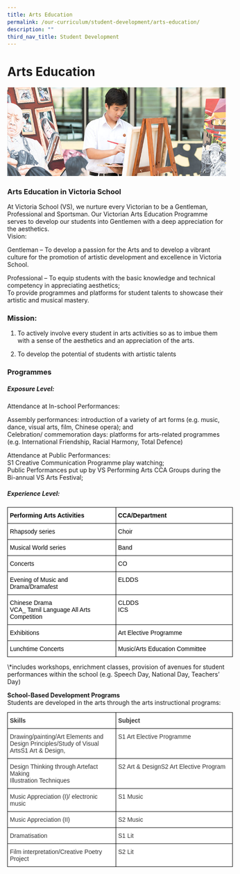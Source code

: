 ```yaml
---
title: Arts Education
permalink: /our-curriculum/student-development/arts-education/
description: ""
third_nav_title: Student Development
---
```

# **Arts Education**

![](/images/arts_education-1.jpg)

### Arts Education in Victoria School

At Victoria School (VS), we nurture every Victorian to be a Gentleman, Professional and Sportsman. Our Victorian Arts Education Programme serves to develop our students into Gentlemen with a deep appreciation for the aesthetics.  
Vision:

Gentleman – To develop a passion for the Arts and to develop a vibrant culture for the promotion of artistic development and excellence in Victoria School.

Professional – To equip students with the basic knowledge and technical competency in appreciating aesthetics;  
To provide programmes and platforms for student talents to showcase their artistic and musical mastery.

### Mission:

1) To actively involve every student in arts activities so as to imbue them with a sense of the aesthetics and an appreciation of the arts.

2) To develop the potential of students with artistic talents

### Programmes

##### Exposure Level:

Attendance at In-school Performances:

Assembly performances: introduction of a variety of art forms (e.g. music, dance, visual arts, film, Chinese opera); and  
Celebration/ commemoration days: platforms for arts-related programmes (e.g. International Friendship, Racial Harmony, Total Defence)

Attendance at Public Performances:  
S1 Creative Communication Programme play watching;  
Public Performances put up by VS Performing Arts CCA Groups during the Bi-annual VS Arts Festival;

##### Experience Level:


<table style="border-collapse:collapse;border-spacing:0;table-layout: fixed; width: 520px" class="tg"><colgroup><col style="width: 250px"><col style="width: 270px"></colgroup><thead><tr><th style="background-color:#FFF;border-color:#000000;border-style:solid;border-width:1px;color:#000000;font-family:Arial, sans-serif;font-size:14px;font-weight:bold;overflow:hidden;padding:10px 5px;text-align:left;vertical-align:top;word-break:normal">Performing Arts Activities</th><th style="background-color:#FFF;border-color:#000000;border-style:solid;border-width:1px;color:#000000;font-family:Arial, sans-serif;font-size:14px;font-weight:bold;overflow:hidden;padding:10px 5px;text-align:left;vertical-align:top;word-break:normal">CCA/Department</th></tr></thead><tbody><tr><td style="background-color:#FFF;border-color:#000000;border-style:solid;border-width:1px;color:#000000;font-family:Arial, sans-serif;font-size:14px;overflow:hidden;padding:10px 5px;text-align:left;vertical-align:top;word-break:normal">Rhapsody series</td><td style="background-color:#FFF;border-color:#000000;border-style:solid;border-width:1px;color:#000000;font-family:Arial, sans-serif;font-size:14px;overflow:hidden;padding:10px 5px;text-align:left;vertical-align:top;word-break:normal">Choir</td></tr><tr><td style="background-color:#FFF;border-color:#000000;border-style:solid;border-width:1px;color:#000000;font-family:Arial, sans-serif;font-size:14px;overflow:hidden;padding:10px 5px;text-align:left;vertical-align:top;word-break:normal">Musical World series</td><td style="background-color:#FFF;border-color:#000000;border-style:solid;border-width:1px;color:#000000;font-family:Arial, sans-serif;font-size:14px;overflow:hidden;padding:10px 5px;text-align:left;vertical-align:top;word-break:normal">Band</td></tr><tr><td style="background-color:#FFF;border-color:black;border-style:solid;border-width:1px;color:#000000;font-family:Arial, sans-serif;font-size:14px;overflow:hidden;padding:10px 5px;text-align:left;vertical-align:top;word-break:normal">Concerts</td><td style="background-color:#FFF;border-color:black;border-style:solid;border-width:1px;color:#000000;font-family:Arial, sans-serif;font-size:14px;overflow:hidden;padding:10px 5px;text-align:left;vertical-align:top;word-break:normal">CO</td></tr><tr><td style="background-color:#FFF;border-color:black;border-style:solid;border-width:1px;color:#000000;font-family:Arial, sans-serif;font-size:14px;overflow:hidden;padding:10px 5px;text-align:left;vertical-align:top;word-break:normal">Evening of Music and Drama/Dramafest</td><td style="background-color:#FFF;border-color:black;border-style:solid;border-width:1px;color:#000000;font-family:Arial, sans-serif;font-size:14px;overflow:hidden;padding:10px 5px;text-align:left;vertical-align:top;word-break:normal">ELDDS</td></tr><tr><td style="background-color:#FFF;border-color:black;border-style:solid;border-width:1px;color:#000000;font-family:Arial, sans-serif;font-size:14px;overflow:hidden;padding:10px 5px;text-align:left;vertical-align:top;word-break:normal">Chinese Drama<br>VCA_ Tamil Language All Arts Competition</td><td style="background-color:#FFF;border-color:black;border-style:solid;border-width:1px;color:#000000;font-family:Arial, sans-serif;font-size:14px;overflow:hidden;padding:10px 5px;text-align:left;vertical-align:top;word-break:normal">CLDDS<br>ICS</td></tr><tr><td style="background-color:#FFF;border-color:black;border-style:solid;border-width:1px;color:#000000;font-family:Arial, sans-serif;font-size:14px;overflow:hidden;padding:10px 5px;text-align:left;vertical-align:top;word-break:normal">Exhibitions</td><td style="background-color:#FFF;border-color:black;border-style:solid;border-width:1px;color:#000000;font-family:Arial, sans-serif;font-size:14px;overflow:hidden;padding:10px 5px;text-align:left;vertical-align:top;word-break:normal">Art Elective Programme</td></tr><tr><td style="background-color:#FFF;border-color:black;border-style:solid;border-width:1px;color:#000000;font-family:Arial, sans-serif;font-size:14px;overflow:hidden;padding:10px 5px;text-align:left;vertical-align:top;word-break:normal">Lunchtime Concerts</td><td style="background-color:#FFF;border-color:black;border-style:solid;border-width:1px;color:#000000;font-family:Arial, sans-serif;font-size:14px;overflow:hidden;padding:10px 5px;text-align:left;vertical-align:top;word-break:normal">Music/Arts Education Committee</td></tr></tbody></table>
\*includes workshops, enrichment classes, provision of avenues for student performances within the school (e.g. Speech Day, National Day, Teachers’ Day)




**School-Based Development Programs**  
Students are developed in the arts through the arts instructional programs:


<table style="border-collapse:collapse;border-spacing:0;table-layout: fixed; width: 520px" class="tg"><colgroup><col style="width: 250px"><col style="width: 270px"></colgroup><thead><tr><th style="background-color:#FFF;border-color:#000000;border-style:solid;border-width:1px;color:#333333;font-family:Arial, sans-serif;font-size:14px;font-weight:bold;overflow:hidden;padding:10px 5px;text-align:left;vertical-align:top;word-break:normal">Skills</th><th style="background-color:#FFF;border-color:#000000;border-style:solid;border-width:1px;color:#333333;font-family:Arial, sans-serif;font-size:14px;font-weight:bold;overflow:hidden;padding:10px 5px;text-align:left;vertical-align:top;word-break:normal">Subject</th></tr></thead><tbody><tr><td style="background-color:#FFF;border-color:#000000;border-style:solid;border-width:1px;color:#333333;font-family:Arial, sans-serif;font-size:14px;overflow:hidden;padding:10px 5px;text-align:left;vertical-align:top;word-break:normal">Drawing/painting/Art Elements and Design Principles/Study of Visual ArtsS1 Art &amp; Design,</td><td style="background-color:#FFF;border-color:#000000;border-style:solid;border-width:1px;color:#333333;font-family:Arial, sans-serif;font-size:14px;overflow:hidden;padding:10px 5px;text-align:left;vertical-align:top;word-break:normal">S1 Art Elective Programme</td></tr><tr><td style="background-color:#FFF;border-color:#000000;border-style:solid;border-width:1px;color:#333333;font-family:Arial, sans-serif;font-size:14px;overflow:hidden;padding:10px 5px;text-align:left;vertical-align:top;word-break:normal">Design Thinking through Artefact Making<br>Illustration Techniques</td><td style="background-color:#FFF;border-color:#000000;border-style:solid;border-width:1px;color:#333333;font-family:Arial, sans-serif;font-size:14px;overflow:hidden;padding:10px 5px;text-align:left;vertical-align:top;word-break:normal">S2 Art &amp; DesignS2 Art Elective Program</td></tr><tr><td style="background-color:#FFF;border-color:black;border-style:solid;border-width:1px;color:#333333;font-family:Arial, sans-serif;font-size:14px;overflow:hidden;padding:10px 5px;text-align:left;vertical-align:top;word-break:normal">Music Appreciation (I)/ electronic music</td><td style="background-color:#FFF;border-color:black;border-style:solid;border-width:1px;color:#333333;font-family:Arial, sans-serif;font-size:14px;overflow:hidden;padding:10px 5px;text-align:left;vertical-align:top;word-break:normal">S1 Music</td></tr><tr><td style="background-color:#FFF;border-color:black;border-style:solid;border-width:1px;color:#333333;font-family:Arial, sans-serif;font-size:14px;overflow:hidden;padding:10px 5px;text-align:left;vertical-align:top;word-break:normal">Music Appreciation (II)</td><td style="background-color:#FFF;border-color:black;border-style:solid;border-width:1px;color:#333333;font-family:Arial, sans-serif;font-size:14px;overflow:hidden;padding:10px 5px;text-align:left;vertical-align:top;word-break:normal">S2 Music</td></tr><tr><td style="background-color:#FFF;border-color:black;border-style:solid;border-width:1px;color:#333333;font-family:Arial, sans-serif;font-size:14px;overflow:hidden;padding:10px 5px;text-align:left;vertical-align:top;word-break:normal">Dramatisation</td><td style="background-color:#FFF;border-color:black;border-style:solid;border-width:1px;color:#333333;font-family:Arial, sans-serif;font-size:14px;overflow:hidden;padding:10px 5px;text-align:left;vertical-align:top;word-break:normal">S1 Lit</td></tr><tr><td style="background-color:#FFF;border-color:black;border-style:solid;border-width:1px;color:#333333;font-family:Arial, sans-serif;font-size:14px;overflow:hidden;padding:10px 5px;text-align:left;vertical-align:top;word-break:normal">Film interpretation/Creative Poetry Project</td><td style="background-color:#FFF;border-color:black;border-style:solid;border-width:1px;color:#333333;font-family:Arial, sans-serif;font-size:14px;overflow:hidden;padding:10px 5px;text-align:left;vertical-align:top;word-break:normal">S2 Lit</td></tr></tbody></table>
